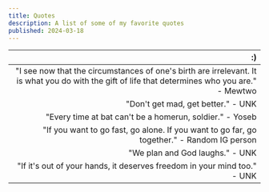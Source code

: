 ```yaml
---
title: Quotes
description: A list of some of my favorite quotes
published: 2024-03-18
---
```


| :)                                                              
| -----------------------------------------------------------------------------------------------------------------------------------------------: |
| "I see now that the circumstances of one's birth are irrelevant. It is what you do with the gift of life that determines who you are." - Mewtwo |
| "Don't get mad, get better." - UNK |
| "Every time at bat can't be a homerun, soldier." - Yoseb |
| "If you want to go fast, go alone. If you want to go far, go together." - Random IG person |
| "We plan and God laughs." - UNK |
| "If it's out of your hands, it deserves freedom in your mind too." - UNK |
